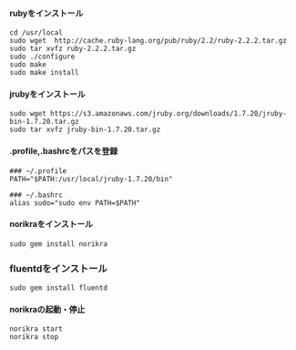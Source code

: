 #### rubyをインストール
```
cd /usr/local
sudo wget  http://cache.ruby-lang.org/pub/ruby/2.2/ruby-2.2.2.tar.gz
sudo tar xvfz ruby-2.2.2.tar.gz
sudo ./configure
sudo make 
sudo make install
```
#### jrubyをインストール
```
sudo wget https://s3.amazonaws.com/jruby.org/downloads/1.7.20/jruby-bin-1.7.20.tar.gz
sudo tar xvfz jruby-bin-1.7.20.tar.gz
```

#### .profile,.bashrcをパスを登録
```
### ~/.profile
PATH="$PATH:/usr/local/jruby-1.7.20/bin"

### ~/.bashrc
alias sudo="sudo env PATH=$PATH"
```

#### norikraをインストール
```
sudo gem install norikra
```

### fluentdをインストール
```
sudo gem install fluentd
```

#### norikraの起動・停止
```
norikra start
norikra stop
```

